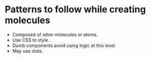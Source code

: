# Patterns to follow while creating molecules
- Composed of other molecules or atoms.
- Use CSS to style .
- Dumb components avoid using logic at this level.
- May use slots.